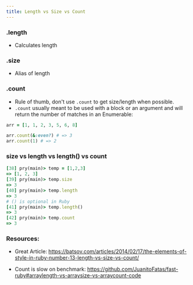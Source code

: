 ```yaml
---
title: Length vs Size vs Count
---
```


### .length
- Calculates length

### .size
- Alias of length

### .count

- Rule of thumb, don't use `.count` to get size/length when possible.
- `.count` usually meant to be used with a block or an argument and will return the number of matches in an Enumerable:

```rb
arr = [1, 1, 2, 3, 5, 6, 8]

arr.count(&:even?) # => 3
arr.count(1) # => 2
```

### size vs length vs length() vs count
```rb
[38] pry(main)> temp = [1,2,3]
=> [1, 2, 3]
[39] pry(main)> temp.size
=> 3
[40] pry(main)> temp.length
=> 3
# () is optional in Ruby
[41] pry(main)> temp.length()
=> 3
[42] pry(main)> temp.count
=> 3
```


### Resources:
- Great Article: https://batsov.com/articles/2014/02/17/the-elements-of-style-in-ruby-number-13-length-vs-size-vs-count/

- Count is slow on benchmark: https://github.com/JuanitoFatas/fast-ruby#arraylength-vs-arraysize-vs-arraycount-code

